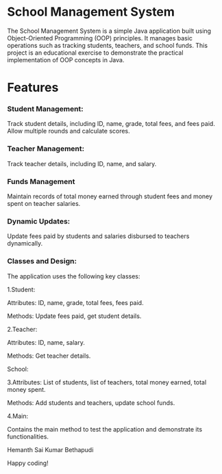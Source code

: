 # School Management System
The School Management System is a simple Java application built using Object-Oriented Programming (OOP) principles. It manages basic operations such as tracking students, teachers, and school funds. This project is an educational exercise to demonstrate the practical implementation of OOP concepts in Java.

# Features
### Student Management:
Track student details, including ID, name, grade, total fees, and fees paid.
Allow multiple rounds and calculate scores.
### Teacher Management:
Track teacher details, including ID, name, and salary.
### Funds Management
 Maintain records of total money earned through student fees and money spent on teacher salaries.
### Dynamic Updates: 
Update fees paid by students and salaries disbursed to teachers dynamically.


### Classes and Design:
The application uses the following key classes:

1.Student:

Attributes: ID, name, grade, total fees, fees paid.

Methods: Update fees paid, get student details.

2.Teacher:

Attributes: ID, name, salary.

Methods: Get teacher details.

School:

3.Attributes: List of students, list of teachers, total money earned, total money spent.

Methods: Add students and teachers, update school funds.

4.Main:

Contains the main method to test the application and demonstrate its functionalities.

Hemanth Sai Kumar Bethapudi

Happy coding!
